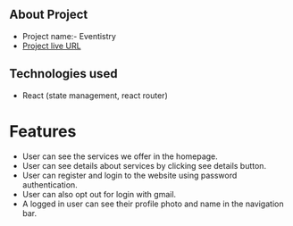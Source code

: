 ## About Project

- Project name:- Eventistry
- [Project live URL](https://event-management-389.surge.sh/)

## Technologies used

- React (state management, react router)

# Features

- User can see the services we offer in the homepage.
- User can see details about services by clicking see details button.
- User can register and login to the website using password authentication.
- User can also opt out for login with gmail.
- A logged in user can see their profile photo and name in the navigation bar.
